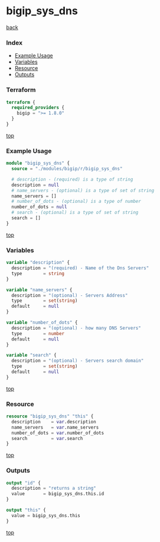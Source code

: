 # bigip_sys_dns

[back](../bigip.md)

### Index

- [Example Usage](#example-usage)
- [Variables](#variables)
- [Resource](#resource)
- [Outputs](#outputs)

### Terraform

```terraform
terraform {
  required_providers {
    bigip = ">= 1.8.0"
  }
}
```

[top](#index)

### Example Usage

```terraform
module "bigip_sys_dns" {
  source = "./modules/bigip/r/bigip_sys_dns"

  # description - (required) is a type of string
  description = null
  # name_servers - (optional) is a type of set of string
  name_servers = []
  # number_of_dots - (optional) is a type of number
  number_of_dots = null
  # search - (optional) is a type of set of string
  search = []
}
```

[top](#index)

### Variables

```terraform
variable "description" {
  description = "(required) - Name of the Dns Servers"
  type        = string
}

variable "name_servers" {
  description = "(optional) - Servers Address"
  type        = set(string)
  default     = null
}

variable "number_of_dots" {
  description = "(optional) - how many DNS Servers"
  type        = number
  default     = null
}

variable "search" {
  description = "(optional) - Servers search domain"
  type        = set(string)
  default     = null
}
```

[top](#index)

### Resource

```terraform
resource "bigip_sys_dns" "this" {
  description    = var.description
  name_servers   = var.name_servers
  number_of_dots = var.number_of_dots
  search         = var.search
}
```

[top](#index)

### Outputs

```terraform
output "id" {
  description = "returns a string"
  value       = bigip_sys_dns.this.id
}

output "this" {
  value = bigip_sys_dns.this
}
```

[top](#index)